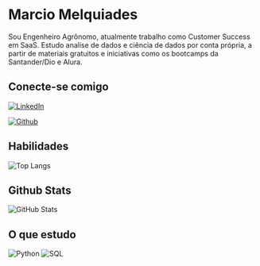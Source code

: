 # Marcio Melquiades

Sou Engenheiro Agrônomo, atualmente trabalho como Customer Success em SaaS. Estudo analise de dados e ciência de dados por conta própria, a partir de materiais gratuitos e iniciativas como os bootcamps da Santander/Dio e Alura.

## Conecte-se comigo
[![LinkedIn](https://img.shields.io/badge/LinkedIn-000?style=for-the-badge&logo=linkedin&logoColor=0E76A8)](https://www.linkedin.com/in/marciomelquiades/) 

[![Github](https://img.shields.io/badge/Github-000?style=for-the-badge&logo=Github&logoColor=0E76A8)](https://www.github.com/marciomelquiades)


## Habilidades 

![Top Langs](https://github-readme-stats-git-masterrstaa-rickstaa.vercel.app/api/top-langs/?username=marciomelquiades&bg_color=000&border_color=30A3DC&title_color=E94D5F&text_color=FFF)


## Github Stats
![GitHub Stats](https://github-readme-stats.vercel.app/api?username=marciomelquiades&theme=transparent&bg_color=000&border_color=30A3DC&show_icons=true&icon_color=30A3DC&title_color=E94D5F&text_color=FFF)

## O que estudo
![Python](https://img.shields.io/badge/Python-000?style=for-the-badge&logo=python)
![SQL](https://img.shields.io/badge/SQL-000?style=for-the-badge&logo=MySQL)